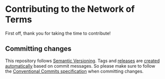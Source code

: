 # Contributing to the Network of Terms

First off, thank you for taking the time to contribute!

## Committing changes

This repository follows [Semantic Versioning](https://semver.org). Tags and [releases](/releases) are
[created automatically](.github/workflows/release.yml) based on commit messages. So please make sure to follow
the [Conventional Commits specification](https://www.conventionalcommits.org/en/v1.0.0/#summary) when committing
changes.
